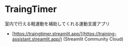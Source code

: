 # TraingTimer
室内で行える軽運動を補助してくれる運動支援アプリ
- [https://traingtimer.streamlit.app/](https://training-assistant.streamlit.app/) (Streamlit Community Cloud)
